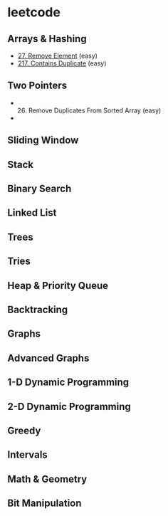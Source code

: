 # leetcode

## Arrays & Hashing

- [27. Remove Element](https://github.com/flenhu/leetcode/blob/main/easy/27_removeElement.ipynb) (easy)
- [217. Contains Duplicate](https://github.com/flenhu/leetcode/blob/main/easy/217_containsDuplicate.ipynb) (easy)

## Two Pointers


- 26. Remove Duplicates From Sorted Array (easy)

-  

## Sliding Window

## Stack

## Binary Search

## Linked List

## Trees

## Tries

## Heap & Priority Queue

## Backtracking 

## Graphs

## Advanced Graphs

## 1-D Dynamic Programming

## 2-D Dynamic Programming 

## Greedy

## Intervals

## Math & Geometry

## Bit Manipulation

